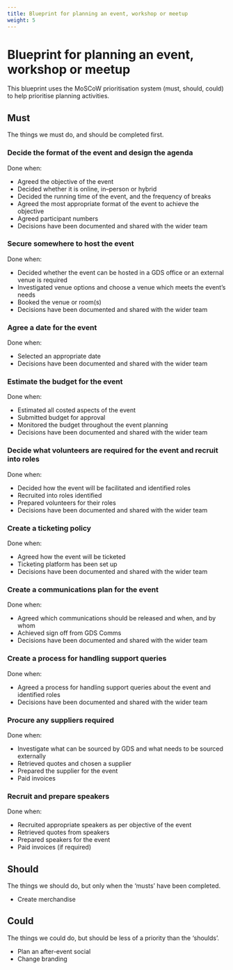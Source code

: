 ```yaml
---
title: Blueprint for planning an event, workshop or meetup
weight: 5
---
```


# Blueprint for planning an event, workshop or meetup

This blueprint uses the MoSCoW prioritisation system (must, should, could) to help prioritise planning activities.

## Must

The things we must do, and should be completed first.

### Decide the format of the event and design the agenda

Done when:

- Agreed the objective of the event
- Decided whether it is online, in–person or hybrid
- Decided the running time of the event, and the frequency of breaks
- Agreed the most appropriate format of the event to achieve the objective
- Agreed participant numbers
- Decisions have been documented and shared with the wider team

### Secure somewhere to host the event

Done when:

- Decided whether the event can be hosted in a GDS office or an external venue is required
- Investigated venue options and choose a venue which meets the event’s needs
- Booked the venue or room(s)
- Decisions have been documented and shared with the wider team

### Agree a date for the event

Done when:

- Selected an appropriate date
- Decisions have been documented and shared with the wider team

### Estimate the budget for the event

Done when:

- Estimated all costed aspects of the event
- Submitted budget for approval
- Monitored the budget throughout the event planning
- Decisions have been documented and shared with the wider team

### Decide what volunteers are required for the event and recruit into roles

Done when:

- Decided how the event will be facilitated and identified roles
- Recruited into roles identified
- Prepared volunteers for their roles
- Decisions have been documented and shared with the wider team

### Create a ticketing policy

Done when:

- Agreed how the event will be ticketed
- Ticketing platform has been set up
- Decisions have been documented and shared with the wider team

### Create a communications plan for the event

Done when:

- Agreed which communications should be released and when, and by whom
- Achieved sign off from GDS Comms
- Decisions have been documented and shared with the wider team

### Create a process for handling support queries

Done when:

- Agreed a process for handling support queries about the event and identified roles
- Decisions have been documented and shared with the wider team

### Procure any suppliers required

Done when:

- Investigate what can be sourced by GDS and what needs to be sourced externally
- Retrieved quotes and chosen a supplier
- Prepared the supplier for the event
- Paid invoices

### Recruit and prepare speakers

Done when:

- Recruited appropriate speakers as per objective of the event
- Retrieved quotes from speakers
- Prepared speakers for the event
- Paid invoices (if required)

## Should

The things we should do, but only when the ‘musts’ have been completed.

- Create merchandise

## Could

The things we could do, but should be less of a priority than the ‘shoulds’.

- Plan an after-event social
- Change branding
